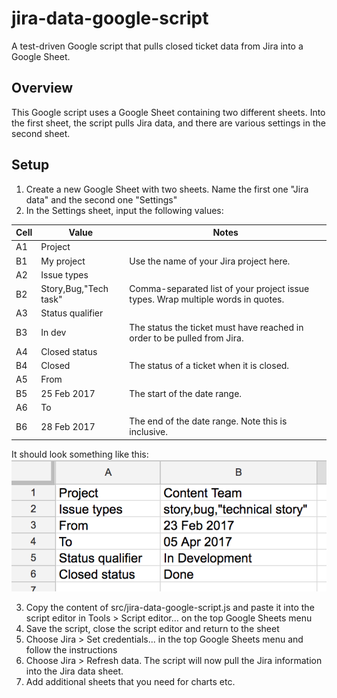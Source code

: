 # jira-data-google-script
A test-driven Google script that pulls closed ticket data from Jira into a Google Sheet.

## Overview
This Google script uses a Google Sheet containing two different sheets. Into the first sheet, the script pulls Jira data, and there are various settings in the second sheet.

## Setup
1. Create a new Google Sheet with two sheets. Name the first one "Jira data" and the second one "Settings"
2. In the Settings sheet, input the following values:

| Cell | Value                 | Notes                                                                            |
| ---- | --------------------- | -------------------------------------------------------------------------------- |
| A1   | Project               |                                                                                  |
| B1   | My project            | Use the name of your Jira project here.                                          |
| A2   | Issue types           |                                                                                  |
| B2   | Story,Bug,"Tech task" | Comma-separated list of your project issue types. Wrap multiple words in quotes. |
| A3   | Status qualifier      |                                                                                  |
| B3   | In dev                | The status the ticket must have reached in order to be pulled from Jira.         |
| A4   | Closed status         |                                                                                  |
| B4   | Closed                | The status of a ticket when it is closed.                                        |
| A5   | From                  |                                                                                  |
| B5   | 25 Feb 2017           | The start of the date range.                                                     |
| A6   | To                    |                                                                                  |
| B6   | 28 Feb 2017           | The end of the date range. Note this is inclusive.                               |

It should look something like this:
![The settings sheet](readme/settings.png "The settings sheet")

3. Copy the content of src/jira-data-google-script.js and paste it into the script editor in Tools > Script editor... on the top Google Sheets menu
4. Save the script, close the script editor and return to the sheet
5. Choose Jira > Set credentials... in the top Google Sheets menu and follow the instructions
6. Choose Jira > Refresh data. The script will now pull the Jira information into the Jira data sheet.
7. Add additional sheets that you need for charts etc.
